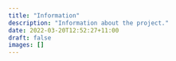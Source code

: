 ```yaml
---
title: "Information"
description: "Information about the project."
date: 2022-03-20T12:52:27+11:00
draft: false
images: []
---
```

